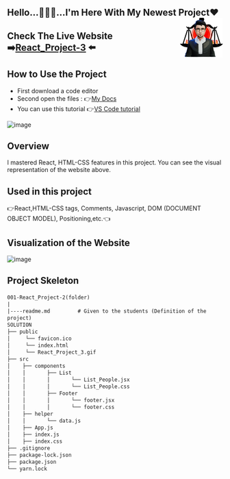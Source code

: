 ## Hello...🙋🏻‍♂️...I'm Here With My Newest Project❤<img align="right" src="https://github.com/Muka6363/PROJELER_MK/blob/main/Images/avatar_2-removebg-preview.png"  width="100px">
## Check The Live Website :arrow_right:[React_Project-3](https://muka6363.github.io/React_Project-3/) :arrow_left:
## How to Use the Project
+ First download a code editor
+ Second open the files : :point_right:[My Docs](https://muka6363.github.io/React_Project-3/)
+ You can use this tutorial :point_right:[VS Code tutorial](https://www.youtube.com/watch?v=fJEbVCrEMSE)

![image](https://user-images.githubusercontent.com/101215803/197378919-de19b60b-3888-477b-8584-1266a62f314f.png)

## Overview
I mastered React, HTML-CSS features in this project. You can see the visual representation of the website above.
## Used in this project
:point_right:React,HTML-CSS tags, Comments, Javascript, DOM (DOCUMENT OBJECT MODEL), Positioning,etc.:point_left:



## Visualization of the Website
![image](https://github.com/Muka6363/React_Project-3/blob/main/public/React_Psroject-3.gif)


## Project Skeleton

```
001-React_Project-2(folder)
|
|----readme.md         # Given to the students (Definition of the project)
SOLUTION
├── public
│     └── favicon.ico
│     └── index.html
│     └── React_Project_3.gif
├── src
│    ├── components
│    │       ├── List
│    │       │       └── List_People.jsx
│    │       │       └── List_People.css
│    │       ├── Footer
│    │       │       └── footer.jsx
│    │       │       └── footer.css
│    ├── helper
│    │       └── data.js
│    ├── App.js
│    ├── index.js
│    ├── index.css
├── .gitignore
├── package-lock.json
├── package.json
└── yarn.lock
```




